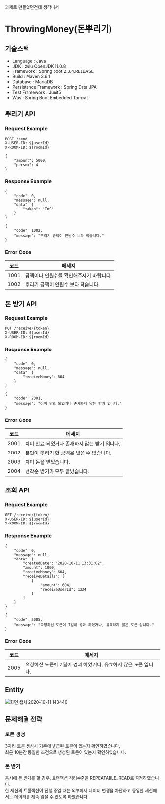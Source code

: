 과제로 만들었던건데 생각나서 

# ThrowingMoney(돈뿌리기)

## 기술스택
 - Language : Java
 - JDK : zulu OpenJDK 11.0.8
 - Framework : Spring boot 2.3.4.RELEASE
 - Build : Maven 3.6.1
 - Database : MariaDB
 - Persistence Framework : Spring Data JPA
 - Test Framework : Junit5
 - Was : Spring Boot Embedded Tomcat
  
  
## 뿌리기 API
### Request Example
```
POST /send
X-USER-ID: ${userId}
X-ROOM-ID: ${roomId}

{
    "amount": 5000,
    "person": 4
}
```
  
### Response Example
```
{
    "code": 0,
    "message": null,
    "data": {
        "token": "TnS"
    }
}
```
```
{
    "code": 1002,
    "message": "뿌리기 금액이 인원수 보다 작습니다."
}
```
  
### Error Code
|코드|메세지|
|------|---|
|1001|금액이나 인원수를 확인해주시기 바랍니다.|
|1002|뿌리기 금액이 인원수 보다 작습니다.|
  
  
## 돈 받기 API
### Request Example
```
PUT /receive/{token}
X-USER-ID: ${userId}
X-ROOM-ID: ${roomId}
```
  
### Response Example
```
{
    "code": 0,
    "message": null,
    "data": {
        "receiveMoney": 604
    }
}
```
```
{
    "code": 2001,
    "message": "이미 만료 되었거나 존재하지 않는 받기 입니다."
}
```
  
### Error Code
|코드|메세지|
|------|---|
|2001|이미 만료 되었거나 존재하지 않는 받기 입니다.|
|2002|본인이 뿌리기 한 금액은 받을 수 없습니다.|
|2003|이미 돈을 받았습니다.|
|2004|선착순 받기가 모두 끝났습니다.|
  
  
## 조회 API
### Request Example
```
GET /receive/{token}
X-USER-ID: ${userId}
X-ROOM-ID: ${roomId}
```
  
### Response Example
```
{
    "code": 0,
    "message": null,
    "data": {
        "createdDate": "2020-10-11 13:31:02",
        "amount": 1000,
        "receiveMoney": 604,
        "receiveDetails": [
            {
                "amount": 604,
                "receiveUserId": 1234
            }
        ]
    }
}
```
```
{
    "code": 2005,
    "message": "요청하신 토큰이 7일이 경과 하였거나, 유효하지 않은 토큰 입니다."
}
```
  
### Error Code
|코드|메세지|
|------|---|
|2005|요청하신 토큰이 7일이 경과 하였거나, 유효하지 않은 토큰 입니다.|
  
  
## Entity
![화면 캡처 2020-10-11 143440](https://user-images.githubusercontent.com/47691300/95671235-49d89a80-0bcf-11eb-8263-be9e880794ac.jpg)
  
  
## 문제해결 전략

### 토큰 생성
  3자리 토큰 생성시 기존에 발급된 토큰이 있는지 확인하였습니다.  
  최근 10분간 동일한 조건으로 생성된 토큰이 있는지 확인하였습니다.  
  
### 돈 받기  
 동시에 돈 받기를 할 경우, 트랜잭션 격리수준을 REPEATABLE_READ로 지정하였습니다.  
 한 세션의 트랜잭션이 진행 중일 때는 외부에서 데이터 변경을 차단하고 동일한 세션에서는 데이터를 계속 읽을 수 있도록 하였습니다.
